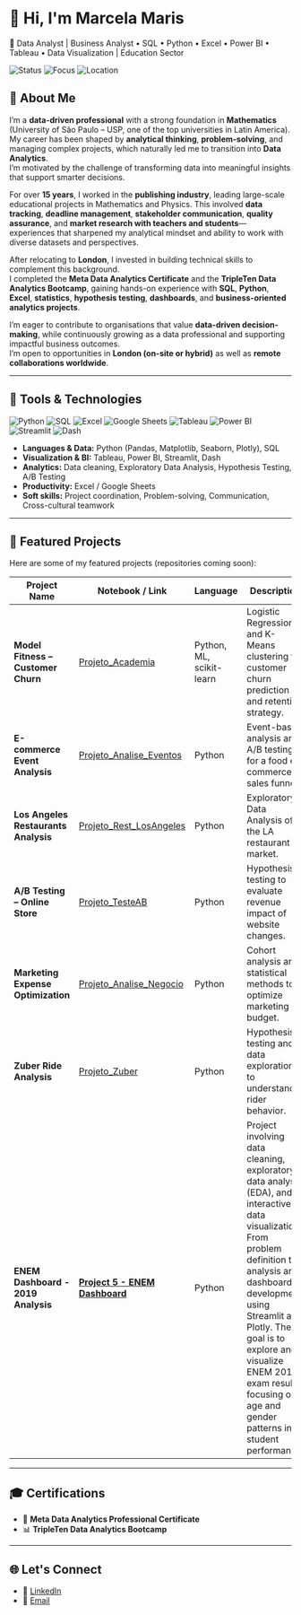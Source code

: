 
# 👋 Hi, I'm Marcela Maris
🎯 Data Analyst | Business Analyst • SQL • Python • Excel • Power BI • Tableau • Data Visualization | Education Sector 


![Status](https://img.shields.io/badge/Status-Building%20Portfolio-1abc9c)
![Focus](https://img.shields.io/badge/Focus-Data%20Analytics-blue)
![Location](https://img.shields.io/badge/Location-London%2C%20UK-red)



## 🚀 About Me

I’m a **data-driven professional** with a strong foundation in **Mathematics** (University of São Paulo – USP, one of the top universities in Latin America).  
My career has been shaped by **analytical thinking**, **problem-solving**, and managing complex projects, which naturally led me to transition into **Data Analytics**.  
I’m motivated by the challenge of transforming data into meaningful insights that support smarter decisions.

For over **15 years**, I worked in the **publishing industry**, leading large-scale educational projects in Mathematics and Physics. This involved **data tracking**, **deadline management**, **stakeholder communication**, **quality assurance**, and **market research with teachers and students**—experiences that sharpened my analytical mindset and ability to work with diverse datasets and perspectives.

After relocating to **London**, I invested in building technical skills to complement this background.  
I completed the **Meta Data Analytics Certificate** and the **TripleTen Data Analytics Bootcamp**, gaining hands-on experience with **SQL**, **Python**, **Excel**, **statistics**, **hypothesis testing**, **dashboards**, and **business-oriented analytics projects**.

I’m eager to contribute to organisations that value **data-driven decision-making**, while continuously growing as a data professional and supporting impactful business outcomes.  
I’m open to opportunities in **London (on-site or hybrid)** as well as **remote collaborations worldwide**.

---

## 🧰 Tools & Technologies

<p align="left">
  <!-- Languages & Data -->
  <img src="https://img.shields.io/badge/Python-3776AB?style=for-the-badge&logo=python&logoColor=white" alt="Python"/>
  <img src="https://img.shields.io/badge/SQL-4479A1?style=for-the-badge&logo=postgresql&logoColor=white" alt="SQL"/>
  <img src="https://img.shields.io/badge/Excel-217346?style=for-the-badge&logo=microsoft-excel&logoColor=white" alt="Excel"/>
  <img src="https://img.shields.io/badge/Google%20Sheets-34A853?style=for-the-badge&logo=google-sheets&logoColor=white" alt="Google Sheets"/>

  <!-- Visualization & BI -->
  <img src="https://img.shields.io/badge/Tableau-E97627?style=for-the-badge&logo=tableau&logoColor=white" alt="Tableau"/>
  <img src="https://img.shields.io/badge/Power%20BI-F2C811?style=for-the-badge&logo=power-bi&logoColor=black" alt="Power BI"/>
  <img src="https://img.shields.io/badge/Streamlit-FF4B4B?style=for-the-badge&logo=streamlit&logoColor=white" alt="Streamlit"/>
  <img src="https://img.shields.io/badge/Dash-119DFF?style=for-the-badge&logo=plotly&logoColor=white" alt="Dash"/>
</p>

- **Languages & Data:** Python (Pandas, Matplotlib, Seaborn, Plotly), SQL  
- **Visualization & BI:** Tableau, Power BI, Streamlit, Dash  
- **Analytics:** Data cleaning, Exploratory Data Analysis, Hypothesis Testing, A/B Testing  
- **Productivity:** Excel / Google Sheets  
- **Soft skills:** Project coordination, Problem-solving, Communication, Cross-cultural teamwork

---

## 📂 Featured Projects

Here are some of my featured projects (repositories coming soon):

| Project Name | Notebook / Link | Language | Description |
|-------------|------------------|----------|-------------|
| **Model Fitness – Customer Churn** | [Projeto_Academia](#) | Python, ML, scikit-learn | Logistic Regression and K-Means clustering for customer churn prediction and retention strategy. |
| **E-commerce Event Analysis** | [Projeto_Analise_Eventos](#) | Python | Event-based analysis and A/B testing for a food e-commerce sales funnel. |
| **Los Angeles Restaurants Analysis** | [Projeto_Rest_LosAngeles](#) | Python | Exploratory Data Analysis of the LA restaurant market. |
| **A/B Testing – Online Store** | [Projeto_TesteAB](#) | Python | Hypothesis testing to evaluate revenue impact of website changes. |
| **Marketing Expense Optimization** | [Projeto_Analise_Negocio](#) | Python | Cohort analysis and statistical methods to optimize marketing budget. |
| **Zuber Ride Analysis** | [Projeto_Zuber](#) | Python | Hypothesis testing and data exploration to understand rider behavior. |
| **ENEM Dashboard - 2019 Analysis** |  [**Project 5 - ENEM Dashboard**](https://github.com/MarcelaMaris/Project-5-Tripleten-ENEM-Dashboard) | Python | Project involving data cleaning, exploratory data analysis (EDA), and interactive data visualization. From problem definition to analysis and dashboard development using Streamlit and Plotly. The goal is to explore and visualize ENEM 2019 exam results, focusing on age and gender patterns in student performance. |

---

## 🎓 Certifications

- 🏅 **Meta Data Analytics Professional Certificate**  
- 📊 **TripleTen Data Analytics Bootcamp**

---

## 🌐 Let's Connect

- 💼 [LinkedIn](https://www.linkedin.com/in/marcela-maris-642b6938/)  
- 📧 [Email](mailto:marcelaspmaris@gmail.com)  


